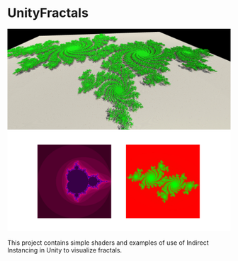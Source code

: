 # UnityFractals

![Julia Set Visualization using Indirect Instancing](JuliaSetIndirectInstancing.jpg)
![Julia and Mandelbrot Sets Visualization using shaders](Fractals_01.jpg)

This project contains simple shaders and examples of use of Indirect Instancing in Unity to visualize fractals.